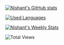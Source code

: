 [![Nishant's GitHub stats](https://github-readme-stats.vercel.app/api?username=nishant-666&show_icons=true&theme=merko)](https://github.com/nishant-666/github-readme-stats)

[![Used Languages](https://github-readme-stats.vercel.app/api/top-langs/?username=nishant-666&show_icons=true&theme=merko)](https://github.com/nishant-666/github-readme-stats)

[![Nishant's Weekly Stats](https://github-readme-stats.vercel.app/api/wakatime?username=nishant-666&show_icons=true&theme=merko)](https://github.com/nishant-666/github-readme-stats)

![Total Views](https://komarev.com/ghpvc/?username=nishant-666)
